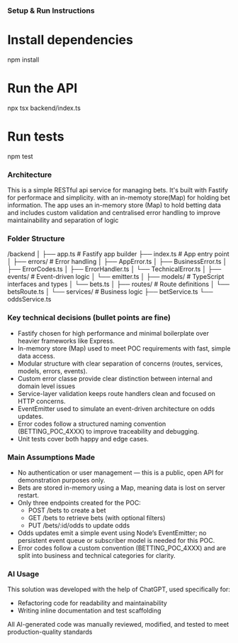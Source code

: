 ### Setup & Run Instructions

# Install dependencies

npm install

# Run the API

npx tsx backend/index.ts

# Run tests

npm test

### Architecture

This is a simple RESTful api service for managing bets. It's built with Fastify for performace and simplicity. with an in-memoty store(Map) for holding bet information. The app uses an in-memory store (Map) to hold betting data and includes custom validation and centralised error handling to improve maintainability and separation of logic

### Folder Structure

/backend
│
├── app.ts # Fastify app builder
├── index.ts # App entry point
│
├── errors/ # Error handling
│ ├── AppError.ts
│ ├── BusinessError.ts
│ ├── ErrorCodes.ts
│ ├── ErrorHandler.ts
│ └── TechnicalError.ts
│
├── events/ # Event-driven logic
│ └── emitter.ts
│
├── models/ # TypeScript interfaces and types
│ └── bets.ts
│
├── routes/ # Route definitions
│ └── betsRoute.ts
│
└── services/ # Business logic
├── betService.ts
└── oddsService.ts

### Key technical decisions (bullet points are fine)

- Fastify chosen for high performance and minimal boilerplate over heavier frameworks like Express.
- In-memory store (Map) used to meet POC requirements with fast, simple data access.
- Modular structure with clear separation of concerns (routes, services, models, errors, events).
- Custom error classe provide clear distinction between internal and domain level issues
- Service-layer validation keeps route handlers clean and focused on HTTP concerns.
- EventEmitter used to simulate an event-driven architecture on odds updates.
- Error codes follow a structured naming convention (BETTING_POC_4XXX) to improve traceability and debugging.
- Unit tests cover both happy and edge cases.

### Main Assumptions Made

- No authentication or user management — this is a public, open API for demonstration purposes only.
- Bets are stored in-memory using a Map, meaning data is lost on server restart.
- Only three endpoints created for the POC:
  - POST /bets to create a bet
  - GET /bets to retrieve bets (with optional filters)
  - PUT /bets/:id/odds to update odds
- Odds updates emit a simple event using Node’s EventEmitter; no persistent event queue or subscriber model is needed for this POC.
- Error codes follow a custom convention (BETTING_POC_4XXX) and are split into business and technical categories for clarity.

### AI Usage

This solution was developed with the help of ChatGPT, used specifically for:

- Refactoring code for readability and maintainability
- Writing inline documentation and test scaffolding

All AI-generated code was manually reviewed, modified, and tested to meet production-quality standards
